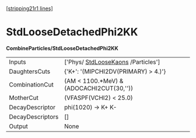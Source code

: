 [[stripping21r1 lines]](./stripping21r1-commonparticles)

# StdLooseDetachedPhi2KK

**CombineParticles/StdLooseDetachedPhi2KK**

|                  |                                                                       |
|------------------|-----------------------------------------------------------------------|
| Inputs           | ['Phys/ [StdLooseKaons](./stripping21r1-stdloosekaons) /Particles'] |
| DaughtersCuts    | {'K+': '(MIPCHI2DV(PRIMARY) \> 4.)'}                                  |
| CombinationCut   | (AM \< 1100.\*MeV) & (ADOCACHI2CUT(30,''))                            |
| MotherCut        | (VFASPF(VCHI2) \< 25.0)                                               |
| DecayDescriptor  | phi(1020) -\> K+ K-                                                   |
| DecayDescriptors | []                                                                  |
| Output           | None                                                                  |
